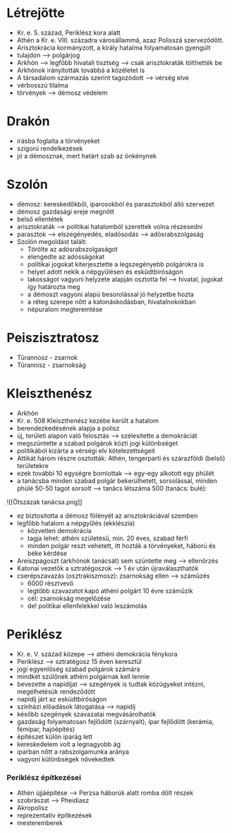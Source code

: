 # Létrejötte

- Kr. e. 5. század, Periklész kora alatt
- Athén a Kr. e. VIII. századra városállammá, azaz Polisszá szerveződött.
- Arisztokrácia kormányzott, a király hatalma folyamatosan gyengült
- tulajdon —> polgárjog
- Arkhón —> legfőbb hivatali tisztség —> csak arisztokraták tölthették be
- Arkhónok irányították továbbá a közéletet is
- A társadalom  származás szerint tagozódott —> vérség elve
- vérbosszú tilalma
- törvények —> démosz védelem

# Drakón

- írásba foglalta a törvényeket
- szigorú rendelkezések
- jó a démosznak, mert határt szab az önkénynek

# Szolón

- démosz: kereskedőkből, iparosokból és parasztokból álló szervezet
- démosz gazdasági ereje megnőtt
- belső ellentétek
- arisztokraták —> politikai hatalomból szerettek volna részesedni
- parasztok —> elszegényedés, eladósodás —> adósrabszolgaság
- Szolón megoldást talált:
	- Törölte az adósrabszolgaságot
	- elengedte az adósságokat
	- politikai jogokat kiterjesztette a legszegényebb polgárokra is
	- helyet adott nekik a népgyűlésen és esküdtbíróságon
	- lakosságot vagyoni helyzete alapján osztotta fel —> hivatal, jogokat így határozta meg
	- a démoszt vagyoni alapú besorolással jó helyzetbe hozta
	- a réteg szerepe nőtt a katonáskodásban, hivatalnokokban
	- népuralom megteremtése

# Peiszisztratosz

- Türannosz - zsarnok
- Türannisz - zsarnokság

# Kleiszthenész

- Arkhón
- Kr. e. 508 Kleiszthenész kezébe került a hatalom
- berendezkedésének alapja a polisz
- új, területi alapon való felosztás —> szélesítette a demokráciát
- megszüntette a szabad polgárok közti jogi különbséget
- politikából kizárta a vérségi elv kötelezettségeit
- Attikát három részre osztották: Athén, tengerparti és szárazföldi (belső) területekre
- ezek további 10 egységre bomlottak —> egy-egy alkotott egy phülét
- a tanácsba minden szabad polgár bekerülhetett, sorsolással, minden phülé 50-50 tagot sorsolt —> tanács létszáma 500 (tanács: bulé):

![[Ötszázak tanácsa.png]]
- ez biztosította a démosz fölényét az arisztokráciával szemben
- legfőbb hatalom a népgyűlés (ekklészia)
	- közvetlen demokrácia
	- tagja lehet: athéni születésű, min. 20 éves, szabad férfi
	- minden polgár reszt vehetett, itt hozták a törvényeket, háború és béke kérdése
- Areiszpagoszt (arkhónok tanácsát) sem szüntette meg —> ellenőrzés
- Katonai vezetők a sztratégoszok —> 1 év után újraválaszthatók
- cserépszavazás (osztrakiszmosz): zsarnokság ellen —> száműzés
	- 6000 résztvevő
	- legtöbb szavazatot kapó athéni polgárt 10 évre száműzik
	- cél: zsarnokság megelőzése
	- de! politikai ellenfelekkel való leszámolás

# Periklész

- Kr. e. V. század közepe —> athéni demokrácia fénykora
- Periklész —> sztratégosz 15 éven keresztül
- jogi egyenlőség szabad polgárok számára
- mindkét szülőnek athéni polgárnak kell lennie
- bevezette a napidíjat —> szegények is tudtak közügyeket intézni, megélhetésük rendeződött
- napidíj járt az esküdtbíróságon 
- színházi előadások látogatása —> napidíj
- később szegények szavazatai megvásárolhatók
- gazdaság folyamatosan fejlődött (szárnyalt), ipar fejlődött (kerámia, fémipar, hajóépítés)
- építészet külön iparág lett
- kereskedelem volt a legnagyobb ág
- iparban nőtt a rabszolgamunka aránya
- vagyoni különbségek növekedtek

### Periklész építkezései

- Athén újjáépítése —> Perzsa háborúk alatt romba dőlt részek
- szobrászat —> Pheidiasz
- Akropolisz 
- reprezentatív építkezések
- mesteremberek
